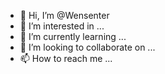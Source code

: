 - 👋 Hi, I’m @Wensenter
- 👀 I’m interested in ...
- 🌱 I’m currently learning ...
- 💞️ I’m looking to collaborate on ...
- 📫 How to reach me ...

<!---
Wensenter/Wensenter is a ✨ special ✨ repository because its `README.md` (this file) appears on your GitHub profile.
You can click the Preview link to take a look at your changes.
--->
